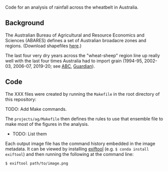 Code for an analysis of rainfall across the wheatbelt in Australia.

## Background

The Australian Bureau of Agricultural and Resource Economics and Sciences (ABARES)
defines a set of Australian broadacre zones and regions.
(Download shapefiles [here](https://www.agriculture.gov.au/abares/research-topics/surveys/farm-survey-data).)

The last four very dry years across the "wheat-sheep" region
line up really well with the last four times Australia had to import grain
(1994-95, 2002-03, 2006-07, 2019-20; see
[ABC](https://www.abc.net.au/news/rural/2019-05-15/australia-approves-grain-imports/11113320),
[Guardian](https://www.theguardian.com/australia-news/2019/may/15/australia-to-import-wheat-for-first-time-in-12-years-as-drought-eats-into-grain-production)).

## Code

The XXX files were created by running the `Makefile` in the root directory of this repository:

TODO: Add Make commands.

The `projects/ag/Makefile` then defines the rules to use that ensemble file to
make most of the figures in the analysis.
- TODO: List them

Each output image file has the command history embedded in the image metadata.
It can be viewed by installing [exiftool](https://exiftool.org) (e.g. `$ conda install exiftool`)
and then running the following at the command line:
```bash
$ exiftool path/to/image.png
```



  
